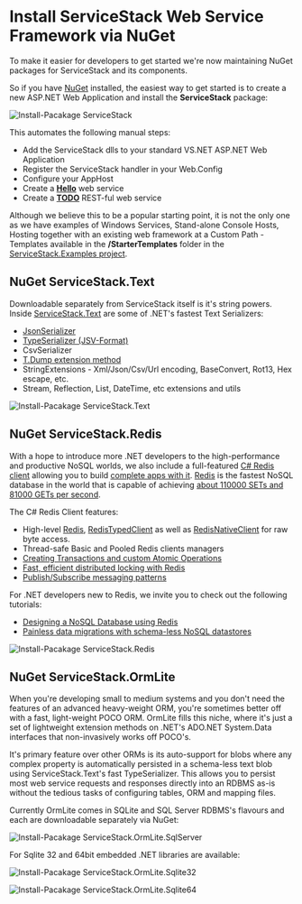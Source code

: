 # Install ServiceStack Web Service Framework via NuGet

To make it easier for developers to get started we're now maintaining NuGet packages for ServiceStack and its components.

So if you have [NuGet](http://nuget.org) installed, the easiest way to get started is to create a new ASP.NET Web Application and install the **ServiceStack** package:

![Install-Pacakage ServiceStack](http://servicestack.net/img/nuget-servicestack.png)

This automates the following manual steps: 

* Add the ServiceStack dlls to your standard VS.NET ASP.NET Web Application 
* Register the ServiceStack handler in your Web.Config
* Configure your AppHost 
* Create a **[Hello](http://servicestack.net/ServiceStack.Hello/)** web service
* Create a **[TODO](http://servicestack.net/Backbone.Todos/)** REST-ful web service

Although we believe this to be a popular starting point, it is not the only one as we have examples of Windows Services, Stand-alone Console Hosts, Hosting together with an existing web framework at a Custom Path - Templates available in the **/StarterTemplates** folder in the [ServiceStack.Examples project](https://github.com/ServiceStack/ServiceStack.Examples/downloads).

## NuGet ServiceStack.Text

Downloadable separately from ServiceStack itself is it's string powers. Inside [ServiceStack.Text](~/text-serializers/json-csv-jsv-serializers) are some of .NET's fastest Text Serializers:

* [JsonSerializer](http://www.servicestack.net/mythz_blog/?p=344)
* [TypeSerializer (JSV-Format)](~/text-serializers/jsv-format)
* CsvSerializer
* [T.Dump extension method](http://www.servicestack.net/mythz_blog/?p=202)
* StringExtensions - Xml/Json/Csv/Url encoding, BaseConvert, Rot13, Hex escape, etc.
* Stream, Reflection, List, DateTime, etc extensions and utils

![Install-Pacakage ServiceStack.Text](http://servicestack.net/img/nuget-servicestack.text.png)

## NuGet ServiceStack.Redis

With a hope to introduce more .NET developers to the high-performance and productive NoSQL worlds, we also include a full-featured [C# Redis client](~/redis-client/redis-client) allowing you to build [complete apps with it](http://servicestack.net/RedisStackOverflow/). [Redis](http://redis.io/) is the fastest NoSQL database in the world that is capable of achieving [about 110000 SETs and 81000 GETs per second](http://redis.io/topics/benchmarks).

The C# Redis Client features:

* High-level [Redis](~/redis-client/iredisclient-api), [RedisTypedClient](~/redis-client/iredistypedclient-api) as well as [RedisNativeClient](~/redis-client/iredisnativeclient-api) for raw byte access.
* Thread-safe Basic and Pooled Redis clients managers
* [Creating Transactions and custom Atomic Operations](~/redis-client/redis-transactions)
* [Fast, efficient distributed locking with Redis](https://github.com/ServiceStack/ServiceStack.Redis/wiki/RedisLocks)
* [Publish/Subscribe messaging patterns](~/redis-client/redis-pubsub)

For .NET developers new to Redis, we invite you to check out the following tutorials:

* [Designing a NoSQL Database using Redis](~/redis-client/designing-nosql-database)
* [Painless data migrations with schema-less NoSQL datastores](~/redis-client/schemaless-nosql-migrations)

![Install-Pacakage ServiceStack.Redis](http://servicestack.net/img/nuget-servicestack.redis.png)

## NuGet ServiceStack.OrmLite

When you're developing small to medium systems and you don't need the features of an advanced heavy-weight ORM, you're sometimes better off with a fast, light-weight POCO ORM. OrmLite fills this niche, where it's just a set of lightweight extension methods on .NET's ADO.NET System.Data interfaces that non-invasively works off POCO's. 

It's primary feature over other ORMs is its auto-support for blobs where any complex property is automatically persisted in a schema-less text blob using ServiceStack.Text's fast TypeSerializer. This allows you to persist most web service requests and responses directly into an RDBMS as-is without the tedious tasks of configuring tables, ORM and mapping files.

Currently OrmLite comes in SQLite and SQL Server RDBMS's flavours and each are downloadable separately via NuGet:

![Install-Pacakage ServiceStack.OrmLite.SqlServer](http://servicestack.net/img/nuget-servicestack.ormlite.sqlserver.png)

For Sqlite 32 and 64bit embedded .NET libraries are available:

![Install-Pacakage ServiceStack.OrmLite.Sqlite32](http://servicestack.net/img/nuget-servicestack.ormlite.sqlite32.png)

![Install-Pacakage ServiceStack.OrmLite.Sqlite64](http://servicestack.net/img/nuget-servicestack.ormlite.sqlite64.png)


